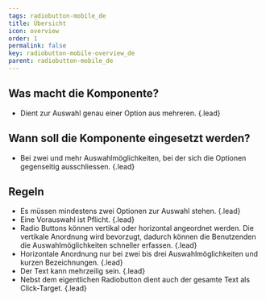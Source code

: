 ```yaml
---
tags: radiobutton-mobile_de
title: Übersicht
icon: overview
order: 1
permalink: false  
key: radiobutton-mobile-overview_de
parent: radiobutton-mobile_de
---
```


## Was macht die Komponente?
*   Dient zur Auswahl genau einer Option aus mehreren. {.lead}

## Wann soll die Komponente eingesetzt werden?
*   Bei zwei und mehr Auswahlmöglichkeiten, bei der sich die Optionen gegenseitig ausschliessen. {.lead}

## Regeln
*   Es müssen mindestens zwei Optionen zur Auswahl stehen. {.lead}
*   Eine Vorauswahl ist Pflicht. {.lead}
*   Radio Buttons können vertikal oder horizontal angeordnet werden. Die vertikale Anordnung wird bevorzugt, dadurch können die Benutzenden die Auswahlmöglichkeiten schneller erfassen. {.lead}
*   Horizontale Anordnung nur bei zwei bis drei Auswahlmöglichkeiten und kurzen Bezeichnungen. {.lead}
*   Der Text kann mehrzeilig sein. {.lead}
*   Nebst dem eigentlichen Radiobutton dient auch der gesamte Text als Click-Target. {.lead}